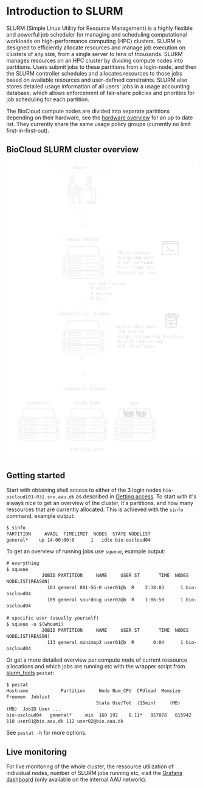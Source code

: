 # Introduction to SLURM
SLURM (Simple Linux Utility for Resource Management) is a highly flexible and powerful job scheduler for managing and scheduling computational workloads on high-performance computing (HPC) clusters. SLURM is designed to efficiently allocate resources and manage job execution on clusters of any size, from a single server to tens of thousands. SLURM manages resources on an HPC cluster by dividing compute nodes into partitions. Users submit jobs to these partitions from a login-node, and then the SLURM controller schedules and allocates resources to those jobs based on available resources and user-defined constraints. SLURM also stores detailed usage information of all users' jobs in a usage accounting database, which allows enforcement of fair-share policies and priorities for job scheduling for each partition.

The BioCloud compute nodes are divided into separate partitions depending on their hardware, see the [hardware overview](index.md) for an up to date list. They currently share the same usage policy groups (currently no limit first-in-first-out).

## BioCloud SLURM cluster overview
![SLURM overview](img/slurm-overview-inverted.png)

## Getting started
Start with obtaining shell access to either of the 3 login nodes `bio-oscloud[01-03].srv.aau.dk` as described in [Getting access](../access.md). To start with it's always nice to get an overview of the cluster, it's partitions, and how many ressources that are currently allocated. This is achieved with the `sinfo` command, example output:

```
$ sinfo
PARTITION     AVAIL  TIMELIMIT  NODES  STATE NODELIST
general*    up 14-00:00:0      1   idle bio-oscloud04
```

To get an overview of running jobs use `squeue`, example output:
```
# everything
$ squeue
             JOBID PARTITION     NAME     USER ST       TIME  NODES NODELIST(REASON)
               103 general 001-SG-0 user01@b  R    2:38:03      1 bio-oscloud04
               109 general sourdoug user02@b  R    1:06:50      1 bio-oscloud04

# specific user (usually yourself)
$ squeue -u $(whoami)
             JOBID PARTITION     NAME     USER ST       TIME  NODES NODELIST(REASON)
               113 general minimap2 user01@b  R       0:04      1 bio-oscloud04
```

Or get a more detailed overview per compute node of current ressource allocations and which jobs are running etc with the wrapper script from [slurm_tools](https://github.com/OleHolmNielsen/Slurm_tools) `pestat`:
```
$ pestat
Hostname            Partition     Node Num_CPU  CPUload  Memsize  Freemem  Joblist
                                 State Use/Tot  (15min)     (MB)     (MB)  JobID User ...
bio-oscloud04   general*     mix  160 192    8.11*   957078   815942  110 user01@bio.aau.dk 112 user02@bio.aau.dk
```

See `pestat -h` for more options.

## Live monitoring
For live monitoring of the whole cluster, the ressource utilization of individual nodes, number of SLURM jobs running etc, visit the [Grafana dashboard](http://bio-ospikachu04.srv.aau.dk:3000/) (only available on the internal AAU network).
